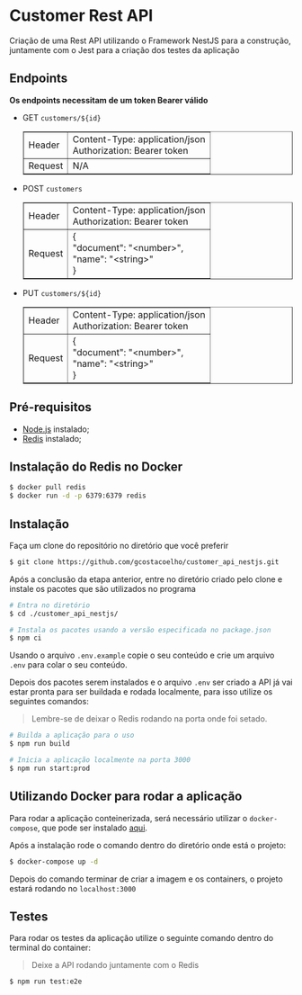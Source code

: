 # Customer Rest API

Criação de uma Rest API utilizando o Framework NestJS para a construção, juntamente com o Jest para a criação dos testes da aplicação

## Endpoints

**Os endpoints necessitam de um token Bearer válido**

- GET `customers/${id}`

    <table border="1">
        <tr>
            <td>Header</td>
            <td>
                Content-Type: application/json
                <br>
                Authorization: Bearer token
            </td>
        </tr>
        <tr>
            <td>Request</td>
            <td>N/A</td>
        </tr>
    </table>
- POST `customers`
    <table border="1">
        <tr>
            <td>Header</td>
            <td>
                Content-Type: application/json
                <br>
                Authorization: Bearer token
            </td>
        </tr>
        <tr>
            <td>Request</td>
            <td>
                {<br>
                    "document": "&ltnumber&gt",<br>
                    "name": "&ltstring&gt"<br>
                }
            </td>
        </tr>
    </table>
- PUT `customers/${id}`
    <table border="1">
        <tr>
            <td>Header</td>
            <td>
                Content-Type: application/json
                <br>
                Authorization: Bearer token
            </td>
        </tr>
        <tr>
            <td>Request</td>
            <td>
                {<br>
                    "document": "&ltnumber&gt",<br>
                    "name": "&ltstring&gt"<br>
                }
            </td>
        </tr>
    </table>

## Pré-requisitos
- [Node.js](https://nodejs.org/en/) instalado;
- [Redis](https://redis.io/) instalado;

## Instalação do Redis no Docker

```bash
$ docker pull redis
$ docker run -d -p 6379:6379 redis
```

## Instalação

Faça um clone do repositório no diretório que você preferir

```bash
$ git clone https://github.com/gcostacoelho/customer_api_nestjs.git 
```

Após a conclusão da etapa anterior, entre no diretório criado pelo clone e instale os pacotes que são utilizados no programa

```bash
# Entra no diretório
$ cd ./customer_api_nestjs/

# Instala os pacotes usando a versão especificada no package.json
$ npm ci 
```

Usando o arquivo ```.env.example``` copie o seu conteúdo e crie um arquivo ```.env``` para colar o seu conteúdo.

Depois dos pacotes serem instalados e o arquivo ```.env``` ser criado a API já vai estar pronta para ser buildada e rodada localmente, para isso utilize os seguintes comandos:

> Lembre-se de deixar o Redis rodando na porta onde foi setado.

```bash
# Builda a aplicação para o uso
$ npm run build

# Inicia a aplicação localmente na porta 3000
$ npm run start:prod
```

## Utilizando Docker para rodar a aplicação

Para rodar a aplicação conteinerizada, será necessário utilizar o ```docker-compose```, que pode ser instalado [aqui](https://docs.docker.com/compose/install/).

Após a instalação rode o comando dentro do diretório onde está o projeto:

```bash
$ docker-compose up -d
```
Depois do comando terminar de criar a imagem e os containers, o projeto estará rodando no ```localhost:3000```

## Testes

Para rodar os testes da aplicação utilize o seguinte comando dentro do terminal do container:

> Deixe a API rodando juntamente com o Redis

```bash
$ npm run test:e2e
```